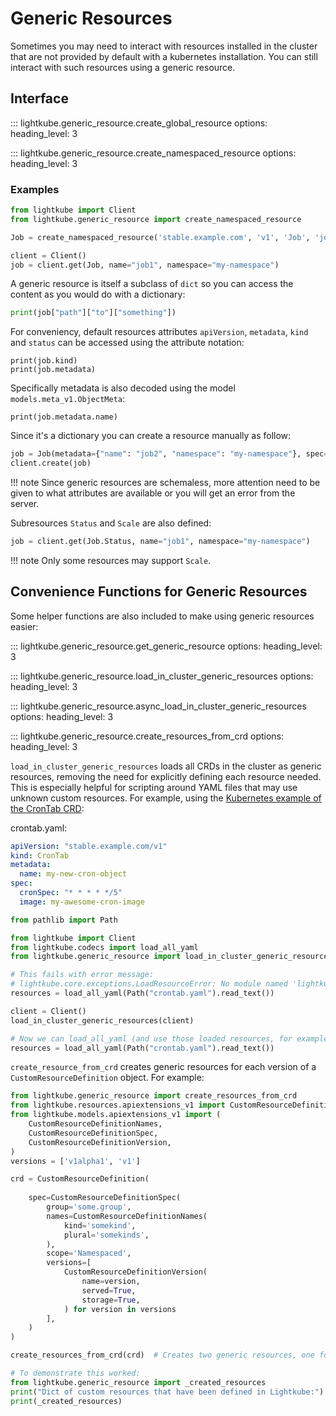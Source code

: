 # Generic Resources

Sometimes you may need to interact with resources installed in the cluster that are not 
provided by default with a kubernetes installation.
You can still interact with such resources using a generic resource.

## Interface

::: lightkube.generic_resource.create_global_resource
    options:
        heading_level: 3
    
::: lightkube.generic_resource.create_namespaced_resource
    options:
        heading_level: 3

### Examples

```python
from lightkube import Client
from lightkube.generic_resource import create_namespaced_resource

Job = create_namespaced_resource('stable.example.com', 'v1', 'Job', 'jobs')

client = Client()
job = client.get(Job, name="job1", namespace="my-namespace")
```

A generic resource is itself a subclass of `dict` so you can access the content as you would do
with a dictionary:

```python
print(job["path"]["to"]["something"])
```

For conveniency, default resources attributes `apiVersion`, `metadata`, `kind` and `status` can be
accessed using the attribute notation:

```
print(job.kind)
print(job.metadata)
```

Specifically metadata is also decoded using the model ``models.meta_v1.ObjectMeta``:

`print(job.metadata.name)`

Since it's a dictionary you can create a resource manually as follow:

```python
job = Job(metadata={"name": "job2", "namespace": "my-namespace"}, spec=...)
client.create(job)
```

!!! note
    Since generic resources are schemaless, more attention need to be given to what 
    attributes are available or you will get an error from the server.

Subresources `Status` and `Scale` are also defined:

```python
job = client.get(Job.Status, name="job1", namespace="my-namespace")
```

!!! note
    Only some resources may support `Scale`.
 
## Convenience Functions for Generic Resources

Some helper functions are also included to make using generic resources easier:

::: lightkube.generic_resource.get_generic_resource
    options:
        heading_level: 3

::: lightkube.generic_resource.load_in_cluster_generic_resources
    options:
        heading_level: 3

::: lightkube.generic_resource.async_load_in_cluster_generic_resources
    options:
        heading_level: 3

::: lightkube.generic_resource.create_resources_from_crd
    options:
        heading_level: 3

`load_in_cluster_generic_resources` loads all CRDs in the cluster as generic resources, removing the need for explicitly defining each resource needed.  This is especially helpful for scripting around YAML files that may use unknown custom resources.  For example, using the [Kubernetes example of the CronTab CRD](https://kubernetes.io/docs/tasks/extend-kubernetes/custom-resources/custom-resource-definitions/):

crontab.yaml:
```yaml
apiVersion: "stable.example.com/v1"
kind: CronTab
metadata:
  name: my-new-cron-object
spec:
  cronSpec: "* * * * */5"
  image: my-awesome-cron-image
```

```python
from pathlib import Path

from lightkube import Client
from lightkube.codecs import load_all_yaml
from lightkube.generic_resource import load_in_cluster_generic_resources

# This fails with error message:
# lightkube.core.exceptions.LoadResourceError: No module named 'lightkube.resources.stable_example_com_v1'. If using a CRD, ensure you define a generic resource.
resources = load_all_yaml(Path("crontab.yaml").read_text())

client = Client()
load_in_cluster_generic_resources(client)

# Now we can load_all_yaml (and use those loaded resources, for example to create them in cluster)
resources = load_all_yaml(Path("crontab.yaml").read_text())
```

`create_resource_from_crd` creates generic resources for each version of a `CustomResourceDefinition` object.  For example:

```python
from lightkube.generic_resource import create_resources_from_crd
from lightkube.resources.apiextensions_v1 import CustomResourceDefinition
from lightkube.models.apiextensions_v1 import (
    CustomResourceDefinitionNames,
    CustomResourceDefinitionSpec,
    CustomResourceDefinitionVersion,
)
versions = ['v1alpha1', 'v1']

crd = CustomResourceDefinition(
    
    spec=CustomResourceDefinitionSpec(
        group='some.group',
        names=CustomResourceDefinitionNames(
            kind='somekind',
            plural='somekinds',
        ),
        scope='Namespaced',
        versions=[
            CustomResourceDefinitionVersion(
                name=version,
                served=True,
                storage=True,
            ) for version in versions
        ],
    )
)

create_resources_from_crd(crd)  # Creates two generic resources, one for each above version

# To demonstrate this worked:
from lightkube.generic_resource import _created_resources
print("Dict of custom resources that have been defined in Lightkube:")
print(_created_resources)
```
